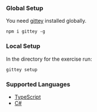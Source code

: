 <!--(dl
(section-meta
    (title Setup))
)-->

### Global Setup

You need [gittey](https://www.npmjs.com/package/gittey) installed globally.

`npm i gittey -g`

### Local Setup

In the directory for the exercise run:

`gittey setup`

### Supported Languages

- [TypeScript](https://github.com/ShapeRefactoringExercise/LanguageTypeScript)
- [C#](https://github.com/ShapeRefactoringExercise/LanguageCSharp)
